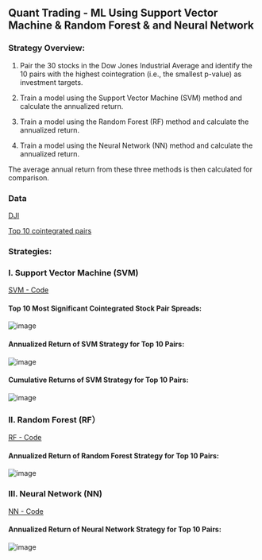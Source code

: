 ## **Quant Trading - ML Using Support Vector Machine & Random Forest & and Neural Network**

### **Strategy Overview:**

1. Pair the 30 stocks in the Dow Jones Industrial Average and identify the 10 pairs with the highest cointegration (i.e., the smallest p-value) as investment targets.

2. Train a model using the Support Vector Machine (SVM) method and calculate the annualized return.

3. Train a model using the Random Forest (RF) method and calculate the annualized return.

4. Train a model using the Neural Network (NN) method and calculate the annualized return.

The average annual return from these three methods is then calculated for comparison.


### **Data**
[DJI](https://github.com/Kevin20250000000/Quant-Trading-ML-Using-Support-Vector-Machine-Random-Forest-Neural-Network/blob/main/dji_stocks.csv)

[Top 10 cointegrated pairs](https://github.com/Kevin20250000000/Quant-Trading-ML-Using-Support-Vector-Machine-Random-Forest-Neural-Network/blob/main/top10_cointegrated_pairs.csv)


### **Strategies:**

### **I. Support Vector Machine (SVM)**
[SVM - Code](SVM)


#### **Top 10 Most Significant Cointegrated Stock Pair Spreads:**

![image](https://github.com/user-attachments/assets/ff6664c2-3dd4-4151-aaf0-b1b9d7534b52)

#### **Annualized Return of SVM Strategy for Top 10 Pairs:**

![image](https://github.com/user-attachments/assets/fd19b143-856f-4750-9e88-ef0673510f51)


#### **Cumulative Returns of SVM Strategy for Top 10 Pairs:**

![image](https://github.com/user-attachments/assets/1248e099-5dd7-43eb-bf61-184670116a75)



### **II. Random Forest (RF）**
[RF - Code](RF)

#### **Annualized Return of Random Forest Strategy for Top 10 Pairs:**

![image](https://github.com/user-attachments/assets/dbc12406-ed98-4acd-952b-9f9775165126)



### **III. Neural Network (NN)**
[NN - Code](NN)

#### **Annualized Return of Neural Network Strategy for Top 10 Pairs:**

![image](https://github.com/user-attachments/assets/ece90a88-798f-4aa9-9fb7-ec8e2dc683ab)









